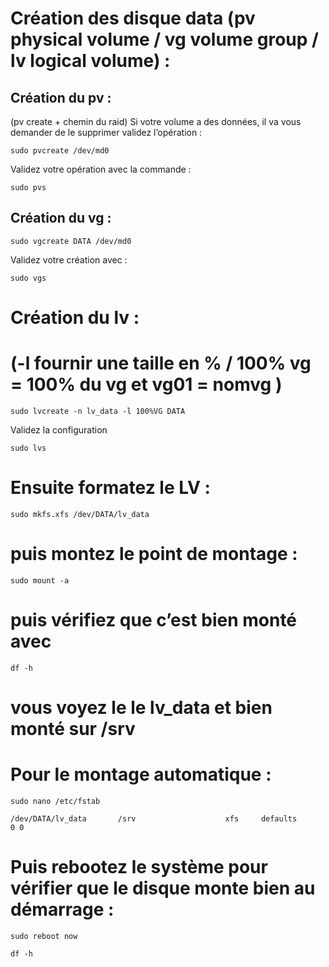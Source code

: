 # Création des disque data (pv physical volume / vg volume group / lv logical volume) : 

## Création du pv : 
(pv create + chemin du raid) Si votre volume a des données, il va vous demander de le supprimer validez l’opération : 
```shell
sudo pvcreate /dev/md0
```
Validez votre opération avec la commande : 
```shell
sudo pvs
```

## Création du vg : 
```shell
sudo vgcreate DATA /dev/md0
```
Validez votre création avec : 
```shell
sudo vgs
```
# Création du lv : 
# (-l fournir une taille en % / 100% vg = 100% du vg et vg01 = nomvg )
```shell
sudo lvcreate -n lv_data -l 100%VG DATA 
```
Validez la configuration
```shell
sudo lvs
```

# Ensuite formatez le LV :
```shell
sudo mkfs.xfs /dev/DATA/lv_data
```
# puis montez le point de montage :
```shell
sudo mount -a
```
# puis vérifiez que c’est bien monté avec 
```shell
df -h
```
# vous voyez le le lv_data et bien monté sur /srv

# Pour le montage automatique : 
```shell
sudo nano /etc/fstab
```

```shell
/dev/DATA/lv_data       /srv                    xfs     defaults        0 0
```
# Puis rebootez le système pour vérifier que le disque monte bien au démarrage : 
```shell
sudo reboot now
```

```shell
df -h
```
